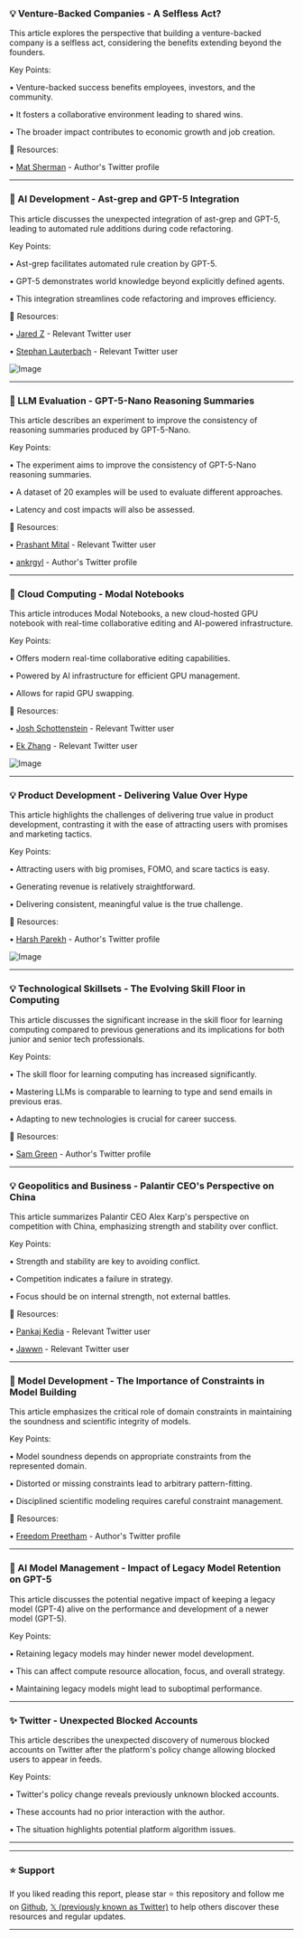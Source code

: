 ### 💡 Venture-Backed Companies - A Selfless Act?

This article explores the perspective that building a venture-backed company is a selfless act, considering the benefits extending beyond the founders.

Key Points:

• Venture-backed success benefits employees, investors, and the community.


• It fosters a collaborative environment leading to shared wins.


•  The broader impact contributes to economic growth and job creation.


🔗 Resources:

• [Mat Sherman](https://x.com/Mat_Sherman) - Author's Twitter profile


---
### 🤖 AI Development - Ast-grep and GPT-5 Integration

This article discusses the unexpected integration of ast-grep and GPT-5, leading to automated rule additions during code refactoring.

Key Points:

• Ast-grep facilitates automated rule creation by GPT-5.


• GPT-5 demonstrates world knowledge beyond explicitly defined agents.


• This integration streamlines code refactoring and improves efficiency.


🔗 Resources:

• [Jared Z](https://x.com/imjaredz) - Relevant Twitter user


• [Stephan Lauterbach](https://x.com/steipete) - Relevant Twitter user


![Image](https://pbs.twimg.com/media/G0chHhYWwAA4dPs?format=png&name=small)


---
### 🤖 LLM Evaluation -  GPT-5-Nano Reasoning Summaries

This article describes an experiment to improve the consistency of reasoning summaries produced by GPT-5-Nano.

Key Points:

• The experiment aims to improve the consistency of GPT-5-Nano reasoning summaries.


• A dataset of 20 examples will be used to evaluate different approaches.


• Latency and cost impacts will also be assessed.


🔗 Resources:

• [Prashant Mital](https://x.com/prashantmital) - Relevant Twitter user


• [ankrgyl](https://x.com/ankrgyl) - Author's Twitter profile


---
### 🚀 Cloud Computing - Modal Notebooks

This article introduces Modal Notebooks, a new cloud-hosted GPU notebook with real-time collaborative editing and AI-powered infrastructure.

Key Points:

• Offers modern real-time collaborative editing capabilities.


• Powered by AI infrastructure for efficient GPU management.


• Allows for rapid GPU swapping.


🔗 Resources:

• [Josh Schottenstein](https://x.com/j_schottenstein) - Relevant Twitter user


• [Ek Zhang](https://x.com/ekzhang1) - Relevant Twitter user


![Image](https://pbs.twimg.com/amplify_video_thumb/1965447430830247936/img/D_eiv1wMyeNevpUS.jpg)


---
### 💡 Product Development - Delivering Value Over Hype

This article highlights the challenges of delivering true value in product development, contrasting it with the ease of attracting users with promises and marketing tactics.


Key Points:

• Attracting users with big promises, FOMO, and scare tactics is easy.


• Generating revenue is relatively straightforward.


• Delivering consistent, meaningful value is the true challenge.



🔗 Resources:

• [Harsh Parekh](https://x.com/theharshon) - Author's Twitter profile


![Image](https://pbs.twimg.com/media/G0McjOaXYAA2YDl?format=jpg&name=small)


---
### 💡 Technological Skillsets -  The Evolving Skill Floor in Computing

This article discusses the significant increase in the skill floor for learning computing compared to previous generations and its implications for both junior and senior tech professionals.


Key Points:

• The skill floor for learning computing has increased significantly.


• Mastering LLMs is comparable to learning to type and send emails in previous eras.


• Adapting to new technologies is crucial for career success.



🔗 Resources:

• [Sam Green](https://x.com/0xsamgreen) - Author's Twitter profile


---
### 💡 Geopolitics and Business - Palantir CEO's Perspective on China

This article summarizes Palantir CEO Alex Karp's perspective on competition with China, emphasizing strength and stability over conflict.


Key Points:

•  Strength and stability are key to avoiding conflict.


•  Competition indicates a failure in strategy.


•  Focus should be on internal strength, not external battles.



🔗 Resources:

• [Pankaj Kedia](https://x.com/PankajKedia) - Relevant Twitter user


• [Jawwn](https://x.com/jawwwn_) - Relevant Twitter user


---
### 🤖  Model Development -  The Importance of Constraints in Model Building

This article emphasizes the critical role of domain constraints in maintaining the soundness and scientific integrity of models.


Key Points:

• Model soundness depends on appropriate constraints from the represented domain.


• Distorted or missing constraints lead to arbitrary pattern-fitting.


• Disciplined scientific modeling requires careful constraint management.



🔗 Resources:

• [Freedom Preetham](https://x.com/freedompreetham) - Author's Twitter profile


---
### 🤖 AI Model Management - Impact of Legacy Model Retention on GPT-5

This article discusses the potential negative impact of keeping a legacy model (GPT-4) alive on the performance and development of a newer model (GPT-5).


Key Points:

• Retaining legacy models may hinder newer model development.


• This can affect compute resource allocation, focus, and overall strategy.


• Maintaining legacy models might lead to suboptimal performance.


---
### ✨ Twitter - Unexpected Blocked Accounts

This article describes the unexpected discovery of numerous blocked accounts on Twitter after the platform's policy change allowing blocked users to appear in feeds.


Key Points:

• Twitter's policy change reveals previously unknown blocked accounts.


•  These accounts had no prior interaction with the author.


• The situation highlights potential platform algorithm issues.


---


---

### ⭐️ Support

If you liked reading this report, please star ⭐️ this repository and follow me on [Github](https://github.com/Drix10), [𝕏 (previously known as Twitter)](https://x.com/DRIX_10_) to help others discover these resources and regular updates.

---